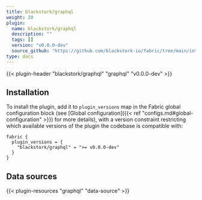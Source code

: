 ```yaml
---
title: blackstork/graphql
weight: 20
plugin:
  name: blackstork/graphql
  description: ""
  tags: []
  version: "v0.0.0-dev"
  source_github: "https://github.com/blackstork-io/fabric/tree/main/internal/graphql/"
type: docs
---
```


{{< plugin-header "blackstork/graphql" "graphql" "v0.0.0-dev" >}}

## Installation

To install the plugin, add it to `plugin_versions` map in the Fabric global configuration block (see [Global configuration]({{< ref "configs.md#global-configuration" >}}) for more details), with a version constraint restricting which available versions of the plugin the codebase is compatible with:

```hcl
fabric {
  plugin_versions = {
    "blackstork/graphql" = ">= v0.0.0-dev"
  }
}
```


## Data sources

{{< plugin-resources "graphql" "data-source" >}}
